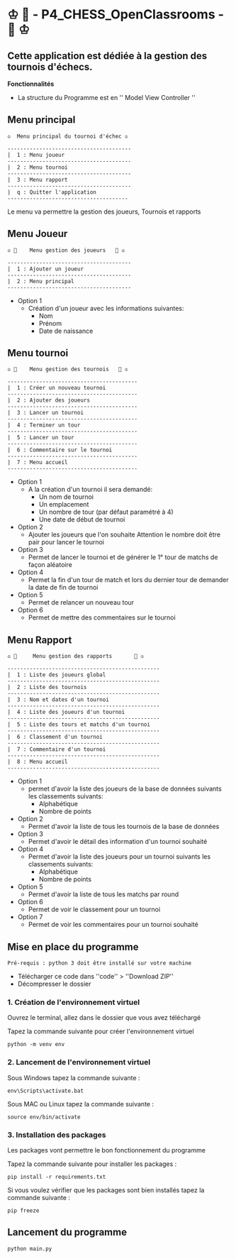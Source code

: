 # ♔ 🏁 - P4_CHESS_OpenClassrooms -  🏁 ♔

## Cette application est dédiée à la gestion des tournois d'échecs.

**Fonctionnalités** 

* La structure du Programme est en '' Model View Controller ''

## Menu principal

    ♔  Menu principal du tournoi d'échec ♔

    ---------------------------------------
    |  1 : Menu joueur
    ---------------------------------------
    |  2 : Menu tournoi
    ---------------------------------------
    |  3 : Menu rapport
    ---------------------------------------
    |  q : Quitter l'application
    --------------------------------------
    
Le menu va permettre la gestion des joueurs, Tournois et rapports 

## Menu Joueur

    ♔ 🏁    Menu gestion des joueurs   🏁 ♔

    ---------------------------------------
    |  1 : Ajouter un joueur
    ---------------------------------------
    |  2 : Menu principal
    ---------------------------------------

- Option 1
    - Création d'un joueur avec les informations suivantes:
        - Nom
        - Prénom
        - Date de naissance

## Menu tournoi

    ♔ 🏁    Menu gestion des tournois   🏁 ♔

    -----------------------------------------
    |  1 : Créer un nouveau tournoi
    -----------------------------------------
    |  2 : Ajouter des joueurs
    -----------------------------------------
    |  3 : Lancer un tournoi
    -----------------------------------------
    |  4 : Terminer un tour
    -----------------------------------------
    |  5 : Lancer un tour
    -----------------------------------------
    |  6 : Commentaire sur le tournoi
    -----------------------------------------
    |  7 : Menu accueil
    -----------------------------------------

- Option 1
    - A la création d'un tournoi il sera demandé:
        - Un nom de tournoi
        - Un emplacement
        - Un nombre de tour (par défaut paramétré à 4)
        - Une date de début de tournoi
- Option 2
    - Ajouter les joueurs que l'on souhaite
        Attention le nombre doit être pair pour lancer le tournoi
- Option 3
    - Permet de lancer le tournoi et de générer le 1° tour de matchs de façon aléatoire
- Option 4
    - Permet la fin d'un tour de match et lors du dernier tour de demander la date de fin de tournoi
- Option 5
    - Permet de relancer un nouveau tour
- Option 6
    - Permet de mettre des commentaires sur le tournoi
    

## Menu Rapport


    ♔ 🏁     Menu gestion des rapports       🏁 ♔ 

    ------------------------------------------------
    |  1 : Liste des joueurs global
    ------------------------------------------------
    |  2 : Liste des tournois
    ------------------------------------------------
    |  3 : Nom et dates d'un tournoi
    ------------------------------------------------
    |  4 : Liste des joueurs d'un tournoi
    ------------------------------------------------
    |  5 : Liste des tours et matchs d'un tournoi
    ------------------------------------------------
    |  6 : Classement d'un tournoi
    ------------------------------------------------
    |  7 : Commentaire d'un tournoi
    ------------------------------------------------
    |  8 : Menu accueil
    ------------------------------------------------

- Option 1
    - permet d'avoir la liste des joueurs de la base de données suivants les classements suivants:
        - Alphabétique
        - Nombre de points
- Option 2
    - Permet d'avoir la liste de tous les tournois de la base de données
- Option 3
    - Permet d'avoir le détail des information d'un tournoi souhaité
- Option 4
    - Permet d'avoir la liste des joueurs pour un tournoi suivants les classements suivants:
        - Alphabétique
        - Nombre de points 
- Option 5
    - Permet d'avoir la liste de tous les matchs par round
- Option 6
    - Permet de voir le classement pour un tournoi
- Option 7
    - Permet de voir les commentaires pour un tournoi souhaité


## Mise en place du programme

`Pré-requis : python 3 doit être installé sur votre machine`

- Télécharger ce code dans ''code'' > ''Download ZIP''
- Décompresser le dossier

### 1. Création de l'environnement virtuel

Ouvrez le terminal, allez dans le dossier que vous avez téléchargé

Tapez la commande suivante pour créer l'environnement virtuel

    python -m venv env

### 2. Lancement de l'environnement virtuel

Sous Windows tapez la commande suivante :

    env\Scripts\activate.bat

Sous MAC ou Linux tapez la commande suivante :

    source env/bin/activate

### 3. Installation des packages

Les packages vont permettre le bon fonctionnement du programme

Tapez la commande suivante pour installer les packages :

    pip install -r requirements.txt

Si vous voulez vérifier que les packages sont bien installés tapez la commande suivante :

    pip freeze


## Lancement du programme

    python main.py

